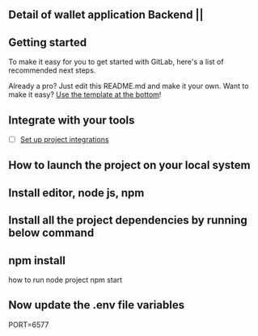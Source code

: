 ## Detail of wallet application Backend ||




## Getting started

To make it easy for you to get started with GitLab, here's a list of recommended next steps.

Already a pro? Just edit this README.md and make it your own. Want to make it easy? [Use the template at the bottom](#editing-this-readme)!

## Integrate with your tools

- [ ] [Set up project integrations](https://gitlab.com/pandoproject/wallet-application/-/settings/integrations)



## How to launch the project on your local system



## Install editor, node js, npm


## Install all the project dependencies by running below command
## npm install 
how to run node project 
npm start


## Now update the .env file variables
PORT=6577
